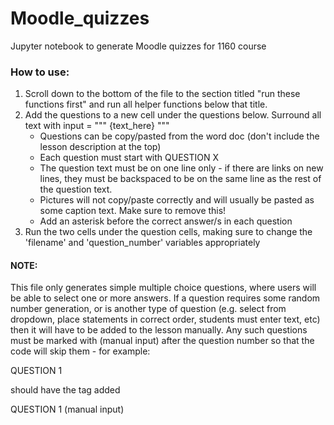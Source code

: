 # Moodle_quizzes
Jupyter notebook to generate Moodle quizzes for 1160 course

### How to use:
1. Scroll down to the bottom of the file to the section titled "run these functions first" and run all helper functions below that title.
2. Add the questions to a new cell under the questions below. Surround all text with input = """ {text_here} """
    - Questions can be copy/pasted from the word doc (don't include the lesson description at the top)
    - Each question must start with QUESTION X
    - The question text must be on one line only - if there are links on new lines, they must be backspaced to be on the same line as the rest of the question text.
    - Pictures will not copy/paste correctly and will usually be pasted as some caption text. Make sure to remove this!
    - Add an asterisk before the correct answer/s in each question
3. Run the two cells under the question cells, making sure to change the 'filename' and 'question_number' variables appropriately

#### NOTE:
This file only generates simple multiple choice questions, where users will be able to select one or more answers. If a question requires some random number generation, or is another type of question (e.g. select from dropdown, place statements in correct order, students must enter text, etc) then it will have to be added to the lesson manually. Any such questions must be marked with (manual input) after the question number so that the code will skip them - for example:

QUESTION 1

should have the tag added

QUESTION 1 (manual input)
